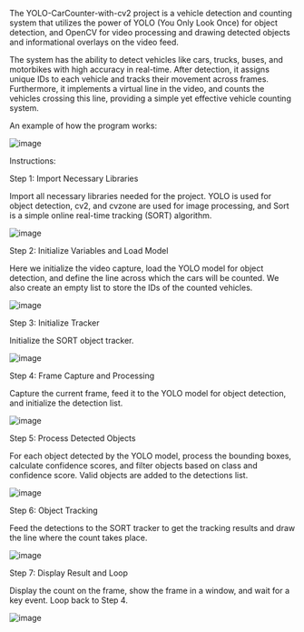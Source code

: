 The YOLO-CarCounter-with-cv2 project is a vehicle detection and counting system that utilizes the power of YOLO (You Only Look Once) for object detection, and OpenCV for video processing and drawing detected objects and informational overlays on the video feed.

The system has the ability to detect vehicles like cars, trucks, buses, and motorbikes with high accuracy in real-time. After detection, it assigns unique IDs to each vehicle and tracks their movement across frames. Furthermore, it implements a virtual line in the video, and counts the vehicles crossing this line, providing a simple yet effective vehicle counting system.

An example of how the program works:

![image](https://github.com/GeodeZister/YOLO_CarCounter_with_cv2./assets/97829206/2122eeb3-390d-44d1-8ef6-0b6992a56c05)

Instructions:

Step 1: Import Necessary Libraries

Import all necessary libraries needed for the project. YOLO is used for object detection, cv2, and cvzone are used for image processing, and Sort is a simple online real-time tracking (SORT) algorithm.

![image](https://github.com/GeodeZister/YOLO_CarCounter_with_cv2./assets/97829206/286f21e0-a7cd-4d94-9ef5-92f3f6052521)

Step 2: Initialize Variables and Load Model

Here we initialize the video capture, load the YOLO model for object detection, and define the line across which the cars will be counted. We also create an empty list to store the IDs of the counted vehicles.

![image](https://github.com/GeodeZister/YOLO_CarCounter_with_cv2./assets/97829206/125559ea-26f8-477e-8569-13457d0e7611)

Step 3: Initialize Tracker

Initialize the SORT object tracker.

![image](https://github.com/GeodeZister/YOLO_CarCounter_with_cv2./assets/97829206/e8c83d22-d68d-493e-a546-dceae6a8f2fc)

Step 4: Frame Capture and Processing

Capture the current frame, feed it to the YOLO model for object detection, and initialize the detection list.

![image](https://github.com/GeodeZister/YOLO_CarCounter_with_cv2./assets/97829206/d401237c-a46b-45a0-aa6e-c9491f0ba398)

Step 5: Process Detected Objects

For each object detected by the YOLO model, process the bounding boxes, calculate confidence scores, and filter objects based on class and confidence score. Valid objects are added to the detections list.

![image](https://github.com/GeodeZister/YOLO_CarCounter_with_cv2./assets/97829206/d7280aa8-5523-4dcf-a371-d2ed375b4829)

Step 6:  Object Tracking

Feed the detections to the SORT tracker to get the tracking results and draw the line where the count takes place.

![image](https://github.com/GeodeZister/YOLO_CarCounter_with_cv2./assets/97829206/a1d0e848-83ef-4bdf-a782-a38d8bb9c68e)

Step 7: Display Result and Loop

Display the count on the frame, show the frame in a window, and wait for a key event. Loop back to Step 4.

![image](https://github.com/GeodeZister/YOLO_CarCounter_with_cv2./assets/97829206/a0ce63f0-2f4c-4b3e-8b3a-66d5d9d5eba3)



